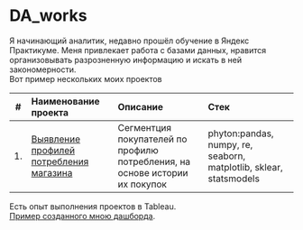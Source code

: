# DA_works
Я начинающий аналитик, недавно прошёл обучение в Яндекс Практикуме. Меня привлекает работа с базами данных, нравится организовывать разрозненную информацию и искать в ней закономерности.                                
Вот пример нескольких моих проектов 

|#|Наименование проекта|Описание|Стек|
|---|:-----|:-----|:-----|
|1.|[Выявление профилей потребления магазина](https://github.com/Finog74/DA_works/blob/2136ed82f94ac8674255366fc8ca9b941d9abb47/customer_segments/final_project.ipynb)|Сегментция покупателей по профилю потребления, на основе истории их покупок|phyton:pandas, numpy, re, seaborn, matplotlib, sklear, statsmodels|

Есть опыт выполнения проектов в Tableau.       
[Пример созданного мною дашборда](https://public.tableau.com/views/12_17196117077730/Story1?:language=en-US&publish=yes&:sid=&:display_count=n&:origin=viz_share_link).       

